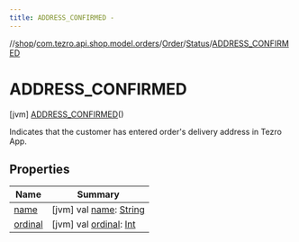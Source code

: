 ```yaml
---
title: ADDRESS_CONFIRMED -
---
```

//[shop](../../../../../index.md)/[com.tezro.api.shop.model.orders](../../../index.md)/[Order](../../index.md)/[Status](../index.md)/[ADDRESS_CONFIRMED](index.md)



# ADDRESS_CONFIRMED  
 [jvm] [ADDRESS_CONFIRMED](index.md)()  


Indicates that the customer has entered order's delivery address in Tezro App.

   


## Properties  
  
|  Name |  Summary | 
|---|---|
| <a name="com.tezro.api.shop.model.orders/Order.Status.ADDRESS_CONFIRMED/name/#/PointingToDeclaration/"></a>[name](name.md)| <a name="com.tezro.api.shop.model.orders/Order.Status.ADDRESS_CONFIRMED/name/#/PointingToDeclaration/"></a> [jvm] val [name](name.md): [String](https://kotlinlang.org/api/latest/jvm/stdlib/kotlin/-string/index.html)   <br>|
| <a name="com.tezro.api.shop.model.orders/Order.Status.ADDRESS_CONFIRMED/ordinal/#/PointingToDeclaration/"></a>[ordinal](ordinal.md)| <a name="com.tezro.api.shop.model.orders/Order.Status.ADDRESS_CONFIRMED/ordinal/#/PointingToDeclaration/"></a> [jvm] val [ordinal](ordinal.md): [Int](https://kotlinlang.org/api/latest/jvm/stdlib/kotlin/-int/index.html)   <br>|

